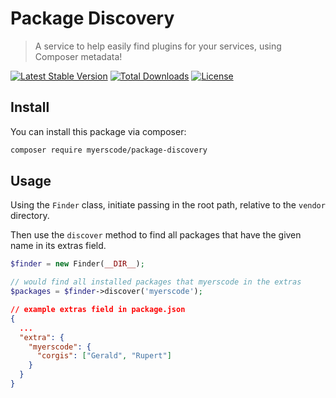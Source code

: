 # Package Discovery
> A service to help easily find plugins for your services, using Composer metadata!

[![Latest Stable Version](https://poser.pugx.org/myerscode/package-discovery/v/stable)](https://packagist.org/packages/myerscode/package-discovery)
[![Total Downloads](https://poser.pugx.org/myerscode/package-discovery/downloads)](https://packagist.org/packages/myerscode/package-discovery)
[![License](https://poser.pugx.org/myerscode/package-discovery/license)](https://packagist.org/packages/myerscode/package-discovery)

## Install

You can install this package via composer:

``` bash
composer require myerscode/package-discovery
```

## Usage

Using the `Finder` class, initiate passing in the root path, relative to the `vendor` directory.

Then use the `discover` method to find all packages that have the given name in its extras field. 

```php
$finder = new Finder(__DIR__);

// would find all installed packages that myerscode in the extras
$packages = $finder->discover('myerscode');
```

```json
// example extras field in package.json
{
  ...
  "extra": {
    "myerscode": {
      "corgis": ["Gerald", "Rupert"]
    }
  }
}
```
